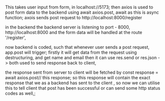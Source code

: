 This takes user input from form, in localhost://5173;
then axios is used to post form data to the backend using await axios.post, await as this is async function;
axois sends post request to http://localhost:8000/register

in the backend the backend server is listening to port - 8000, http://localhost:8000
and the form data will be handled at the route '/register', 

now backend is coded, such that whenever user sends a post request, app.post will trigger;
firstly it will get data from the request using destructuring, and get name and email
then it can use res.send or res.json -> both used to send response back to client, 

the response sent from server to client will be fetched by const response = await axios.post// this response;
so this response will contain the exact response that we as a backend has sent to the client ,
so now we can utilise this to tell client that post has been successful or can send some http status codes as well,;